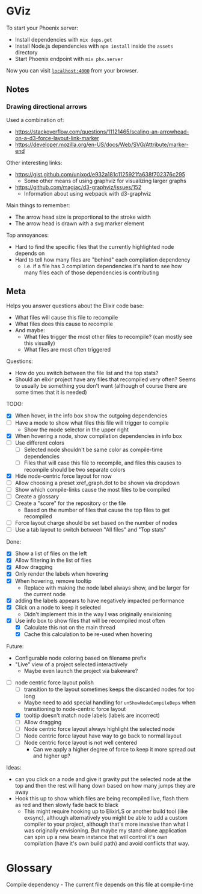 # GViz

To start your Phoenix server:

  * Install dependencies with `mix deps.get`
  * Install Node.js dependencies with `npm install` inside the `assets` directory
  * Start Phoenix endpoint with `mix phx.server`

Now you can visit [`localhost:4000`](http://localhost:4000) from your browser.

## Notes

### Drawing directional arrows
Used a combination of:
* https://stackoverflow.com/questions/11121465/scaling-an-arrowhead-on-a-d3-force-layout-link-marker
* https://developer.mozilla.org/en-US/docs/Web/SVG/Attribute/marker-end

Other interesting links:
* https://gist.github.com/unixod/e932a181c1125921fa638f702376c295
  * Some other means of using graphviz for visualizing larger graphs
* https://github.com/magjac/d3-graphviz/issues/152
  * Information about using webpack with d3-graphviz

Main things to remember:
- The arrow head size is proportional to the stroke width
- The arrow head is drawn with a svg marker element

Top annoyances:
- Hard to find the specific files that the currently highlighted node depends on
- Hard to tell how many files are "behind" each compilation dependency
  - i.e. if a file has 3 compilation dependencies it's hard to see how many
    files each of those dependencies is contributing

## Meta

Helps you answer questions about the Elixir code base:
* What files will cause this file to recompile
* What files does this cause to recompile
* And maybe:
  * What files trigger the most other files to recompile? (can mostly see this visually)
  * What files are most often triggered
  
Questions:
- How do you switch between the file list and the top stats?
- Should an elixir project have any files that recompiled very often? Seems to
  usually be something you don't want (although of course there are some times
  that it is needed)

TODO:
- [x] When hover, in the info box show the outgoing dependencies
- [ ] Have a mode to show what files this file will trigger to compile
  - Show the mode selector in the upper right
- [x] When hovering a node, show compilation dependencies in info box
- [ ] Use different colors
  - [ ] Selected node shouldn't be same color as compile-time dependencies
  - [ ] Files that will case this file to recompile, and files this causes to
        recompile should be two separate colors
- [x] Hide node-centric force layout for now
- [ ] Allow choosing a preset xref_graph.dot to be shown via dropdown
- [ ] Show which compile-links cause the most files to be compiled
- [ ] Create a glossary
- [ ] Create a "score" for the repository or the file
  - Based on the number of files that cause the top files to get recompiled
- [ ] Force layout charge should be set based on the number of nodes
- [ ] Use a tab layout to switch between "All files" and "Top stats"

Done:
- [x] Show a list of files on the left
- [x] Allow filtering in the list of files
- [x] Allow dragging
- [x] Only render the labels when hovering
- [x] When hovering, remove tooltip
  - Replace with making the node label always show, and be larger for the current node
- [x] adding the labels appears to have negatively impacted performance
- [x] Click on a node to keep it selected
  - Didn't implement this in the way I was originally envisioning
- [x] Use info box to show files that will be recompiled most often
  - [x] Calculate this not on the main thread
  - [x] Cache this calculation to be re-used when hovering

Future:
- Configurable node coloring based on filename prefix
- "Live" view of a project selected interactively
  - Maybe even launch the project via bakeware?
- [ ] node centric force layout polish
  - [ ] transition to the layout sometimes keeps the discarded nodes for too long
  - Maybe need to add special handling for `unShowNodeCompileDeps` when transitioning to node-centric force layout
  - [x] tooltip doesn't match node labels (labels are incorrect)
  - [ ] Allow dragging
  - [ ] Node centric force layout always highlight the selected node
  - [ ] Node centric force layout have way to go back to normal layout
  - [ ] Node centric force layout is not well centered
    - Can we apply a higher degree of force to keep it more spread out and higher up?

Ideas:
- can you click on a node and give it gravity
  put the selected node at the top and then the rest will hang down based on
  how many jumps they are away
- Hook this up to show which files are being recompiled live, flash them as red
  and then slowly fade back to black
  - This might require hooking up to ElixirLS or another build tool (like
    exsync), although alternatively you might be able to add a custom compiler
    to your project, although that's more invasive than what I was originally
    envisioning. But maybe my stand-alone application can spin up a new beam
    instance that will control it's own compilation (have it's own build path)
    and avoid conflicts that way.

# Glossary

Compile dependency - The current file depends on this file at compile-time
